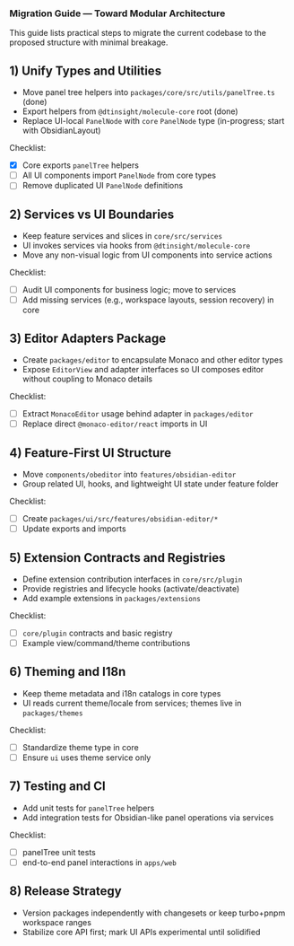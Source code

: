 ### Migration Guide — Toward Modular Architecture

This guide lists practical steps to migrate the current codebase to the proposed structure with minimal breakage.

## 1) Unify Types and Utilities

- Move panel tree helpers into `packages/core/src/utils/panelTree.ts` (done)
- Export helpers from `@dtinsight/molecule-core` root (done)
- Replace UI-local `PanelNode` with `core` `PanelNode` type (in-progress; start with ObsidianLayout)

Checklist:
- [x] Core exports `panelTree` helpers
- [ ] All UI components import `PanelNode` from core types
- [ ] Remove duplicated UI `PanelNode` definitions

## 2) Services vs UI Boundaries

- Keep feature services and slices in `core/src/services`
- UI invokes services via hooks from `@dtinsight/molecule-core`
- Move any non-visual logic from UI components into service actions

Checklist:
- [ ] Audit UI components for business logic; move to services
- [ ] Add missing services (e.g., workspace layouts, session recovery) in core

## 3) Editor Adapters Package

- Create `packages/editor` to encapsulate Monaco and other editor types
- Expose `EditorView` and adapter interfaces so UI composes editor without coupling to Monaco details

Checklist:
- [ ] Extract `MonacoEditor` usage behind adapter in `packages/editor`
- [ ] Replace direct `@monaco-editor/react` imports in UI

## 4) Feature-First UI Structure

- Move `components/obeditor` into `features/obsidian-editor`
- Group related UI, hooks, and lightweight UI state under feature folder

Checklist:
- [ ] Create `packages/ui/src/features/obsidian-editor/*`
- [ ] Update exports and imports

## 5) Extension Contracts and Registries

- Define extension contribution interfaces in `core/src/plugin`
- Provide registries and lifecycle hooks (activate/deactivate)
- Add example extensions in `packages/extensions`

Checklist:
- [ ] `core/plugin` contracts and basic registry
- [ ] Example view/command/theme contributions

## 6) Theming and I18n

- Keep theme metadata and i18n catalogs in core types
- UI reads current theme/locale from services; themes live in `packages/themes`

Checklist:
- [ ] Standardize theme type in core
- [ ] Ensure `ui` uses theme service only

## 7) Testing and CI

- Add unit tests for `panelTree` helpers
- Add integration tests for Obsidian-like panel operations via services

Checklist:
- [ ] panelTree unit tests
- [ ] end-to-end panel interactions in `apps/web`

## 8) Release Strategy

- Version packages independently with changesets or keep turbo+pnpm workspace ranges
- Stabilize core API first; mark UI APIs experimental until solidified


